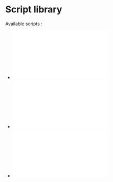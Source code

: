 # Script library

Available scripts :

- ![BBOstat](./BBOstat.md)
- ![stanmazLib](./stanmawLib.md)
- ![chatTimeStamp](./chatTimeStamp.md)





  
